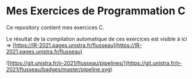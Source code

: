 # Mes Exercices de Programmation C

Ce repository contient mes exercices C.

Le résultat de la compilation automatique de ces exercices est visible à ici => [https://IR-2021.pages.unistra.fr/flusseau](https://IR-2021.pages.unistra.fr/flusseau)

![https://git.unistra.fr/ir-2021/flusseau/pipelines/](https://git.unistra.fr/ir-2021/flusseau/badges/master/pipeline.svg)